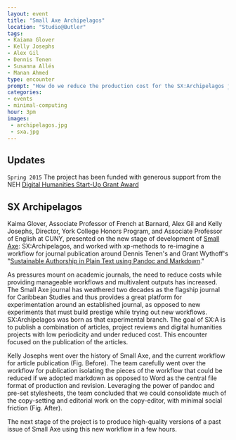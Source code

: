 ```yaml
---
layout: event
title: "Small Axe Archipelagos"
location: "Studio@Butler"
tags:
- Kaiama Glover
- Kelly Josephs
- Alex Gil
- Dennis Tenen
- Susanna Allés
- Manan Ahmed
type: encounter
prompt: "How do we reduce the production cost for the SX:Archipelagos journal while preserving the quality of Small Axe, and produce a repository copy, a print-on-demand copy and a web version of the journal?"
categories:
- events
- minimal-computing
hour: 3pm
images:
 - archipelagos.jpg
 - sxa.jpg
---
```


## Updates

`Spring 2015` The project has been funded with generous support from
the NEH [Digital Humanities Start-Up Grant
Award](http://www.neh.gov/divisions/odh/grant-news/announcing-17-digital-humanities-start-grant-awards-march-2015)

## SX Archipelagos

Kaima Glover, Associate Professor of French at Barnard, Alex Gil and Kelly
Josephs, Director, York College Honors Program, and Associate Professor of
English at CUNY, presented on the new stage of development of [Small
Axe](http://smallaxe.net/): SX:Archipelagos, and worked with xp-methods to
re-imagine a workflow for journal publication around Dennis Tenen's and Grant
Wythoff's "[Sustainable Authorship in Plain Text using Pandoc and
Markdown](http://programminghistorian.org/lessons/sustainable-authorship-in-plain-text-using-pandoc-and-markdown)." 

As pressures mount on academic journals, the need to reduce costs while
providing manageable workflows and multivalent outputs has increased. The Small
Axe journal has weathered two decades as the flagship journal for Caribbean
Studies and thus provides a great platform for experimentation around an
established journal, as opposed to new experiments that must build prestige
while trying out new workflows. SX:Archipelagos was born as that experimental
branch. The goal of SX:A is to publish a combination of articles, project
reviews and digital humanities projects with low periodicity and under reduced
cost. This encounter focused on the publication of the articles. 

Kelly Josephs went over the history of Small Axe, and the current workflow for
article publication (Fig. Before). The team carefully went over the workflow
for publication isolating the pieces of the workflow that could be reduced if
we adopted markdown as opposed to Word as the central file format of production
and revision. Leveraging the power of pandoc and pre-set stylesheets, the team
concluded that we could consolidate much of the copy-setting and editorial work
on the copy-editor, with minimal social friction (Fig. After).

The next stage of the project is to produce high-quality versions of a past
issue of Small Axe using this new workflow in a few hours.
